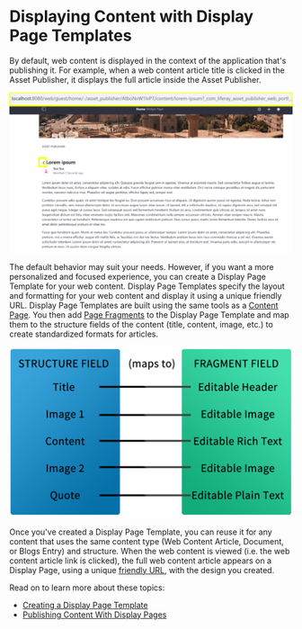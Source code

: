 # Displaying Content with Display Page Templates

By default, web content is displayed in the context of the application that's publishing it. For example, when a web content article title is clicked in the Asset Publisher, it displays the full article inside the Asset Publisher.

![By default, web content is viewed in the context of the application that views it.](./displaying-content-with-display-page-templates/images/01.png)

The default behavior may suit your needs. However, if you want a more personalized and focused experience, you can create a Display Page Template for your web content. Display Page Templates specify the layout and formatting for your web content and display it using a unique friendly URL. Display Page Templates are built using the same tools as a [Content Page](../../creating-pages/building-and-managing-content-pages/building-content-pages.md). You then add [Page Fragments](../using-fragments/using-page-fragments.md) to the Display Page Template and map them to the structure fields of the content (title, content, image, etc.) to create standardized formats for articles.

![Display Pages can connect structure fields to fragment data.](./displaying-content-with-display-page-templates/images/02.png)

Once you've created a Display Page Template, you can reuse it for any content that uses the same content type (Web Content Article, Document, or Blogs Entry) and structure. When the web content is viewed (i.e. the web content article link is clicked), the full web content article appears on a Display Page, using a unique [friendly URL](../../site-settings/managing-site-urls/configuring-your-sites-friendly-url.md), with the design you created.

Read on to learn more about these topics:

-   [Creating a Display Page Template](./creating-a-display-page-template.md)
-   [Publishing Content With Display Pages](./publishing-content-with-display-pages.md)
